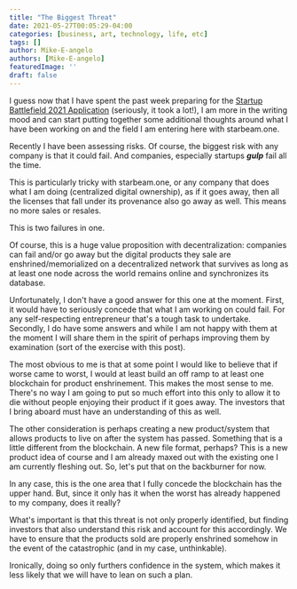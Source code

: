 ```yaml
---
title: "The Biggest Threat"
date: 2021-05-27T00:05:29-04:00
categories: [business, art, technology, life, etc]
tags: []
author: Mike-E-angelo
authors: [Mike-E-angelo]
featuredImage: ''
draft: false
---
```


I guess now that I have spent the past week preparing for the [Startup Battlefield 2021 Application](https://blog.starbeam.one/2021/05/startup-battlefield-2021-application/) (seriously, it took a lot!), I am more in the writing mood and can start putting together some additional thoughts around what I have been working on and the field I am entering here with starbeam.one.

Recently I have been assessing risks.  Of course, the biggest risk with any company is that it could fail.  And companies, especially startups ***gulp*** fail all the time.

This is particularly tricky with starbeam.one, or any company that does what I am doing (centralized digital ownership), as if it goes away, then all the licenses that fall under its provenance also go away as well.  This means no more sales or resales.

This is two failures in one.

Of course, this is a huge value proposition with decentralization: companies can fail and/or go away but the digital products they sale are enshrined/memorialized on a decentralized network that survives as long as at least one node across the world remains online and synchronizes its database.

Unfortunately, I don't have a good answer for this one at the moment.  First, it would have to seriously concede that what I am working on could fail.  For any self-respecting entrepreneur that's a tough task to undertake.  Secondly, I do have some answers and while I am not happy with them at the moment I will share them in the spirit of perhaps improving them by examination (sort of the exercise with this post).

The most obvious to me is that at some point I would like to believe that if worse came to worst, I would at least build an off ramp to at least one blockchain for product enshrinement.  This makes the most sense to me.  There's no way I am going to put so much effort into this only to allow it to die without people enjoying their product if it goes away.  The investors that I bring aboard must have an understanding of this as well.

The other consideration is perhaps creating a new product/system that allows products to live on after the system has passed.  Something that is a little different from the blockchain.  A new file format, perhaps?  This is a new product idea of course and I am already maxed out with the existing one I am currently fleshing out.  So, let's put that on the backburner for now.

In any case, this is the one area that I fully concede the blockchain has the upper hand.  But, since it only has it when the worst has already happened to my company, does it really?

What's important is that this threat is not only properly identified, but finding investors that also understand this risk and account for this accordingly.  We have to ensure that the products sold are properly enshrined somehow in the event of the catastrophic (and in my case, unthinkable).

Ironically, doing so only furthers confidence in the system, which makes it less likely that we will have to lean on such a plan.
